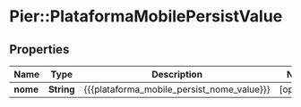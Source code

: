 # Pier::PlataformaMobilePersistValue

## Properties
Name | Type | Description | Notes
------------ | ------------- | ------------- | -------------
**nome** | **String** | {{{plataforma_mobile_persist_nome_value}}} | [optional] 


